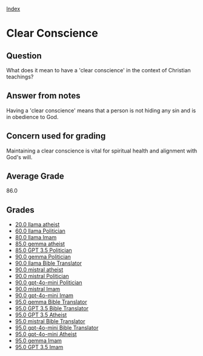 
[Index](../index.md)
# Clear Conscience
## Question
What does it mean to have a 'clear conscience' in the context of Christian teachings?

## Answer from notes
Having a 'clear conscience' means that a person is not hiding any sin and is in obedience to God.

## Concern used for grading
Maintaining a clear conscience is vital for spiritual health and alignment with God's will.

## Average Grade
86.0

## Grades
 * [20.0 llama atheist](../answers/llama_atheist/Clear_Conscience.md)
 * [60.0 llama Politician](../answers/llama_Politician/Clear_Conscience.md)
 * [80.0 llama Imam](../answers/llama_Imam/Clear_Conscience.md)
 * [85.0 gemma atheist](../answers/gemma_atheist/Clear_Conscience.md)
 * [85.0 GPT 3.5 Politician](../answers/GPT_3.5_Politician/Clear_Conscience.md)
 * [90.0 gemma Politician](../answers/gemma_Politician/Clear_Conscience.md)
 * [90.0 llama Bible Translator](../answers/llama_Bible_Translator/Clear_Conscience.md)
 * [90.0 mistral atheist](../answers/mistral_atheist/Clear_Conscience.md)
 * [90.0 mistral Politician](../answers/mistral_Politician/Clear_Conscience.md)
 * [90.0 gpt-4o-mini Politician](../answers/gpt-4o-mini_Politician/Clear_Conscience.md)
 * [90.0 mistral Imam](../answers/mistral_Imam/Clear_Conscience.md)
 * [90.0 gpt-4o-mini Imam](../answers/gpt-4o-mini_Imam/Clear_Conscience.md)
 * [95.0 gemma Bible Translator](../answers/gemma_Bible_Translator/Clear_Conscience.md)
 * [95.0 GPT 3.5 Bible Translator](../answers/GPT_3.5_Bible_Translator/Clear_Conscience.md)
 * [95.0 GPT 3.5 Atheist](../answers/GPT_3.5_Atheist/Clear_Conscience.md)
 * [95.0 mistral Bible Translator](../answers/mistral_Bible_Translator/Clear_Conscience.md)
 * [95.0 gpt-4o-mini Bible Translator](../answers/gpt-4o-mini_Bible_Translator/Clear_Conscience.md)
 * [95.0 gpt-4o-mini Atheist](../answers/gpt-4o-mini_Atheist/Clear_Conscience.md)
 * [95.0 gemma Imam](../answers/gemma_Imam/Clear_Conscience.md)
 * [95.0 GPT 3.5 Imam](../answers/GPT_3.5_Imam/Clear_Conscience.md)
